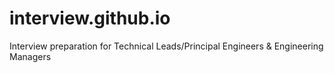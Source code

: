 # interview.github.io
Interview preparation for Technical Leads/Principal Engineers &amp; Engineering Managers
